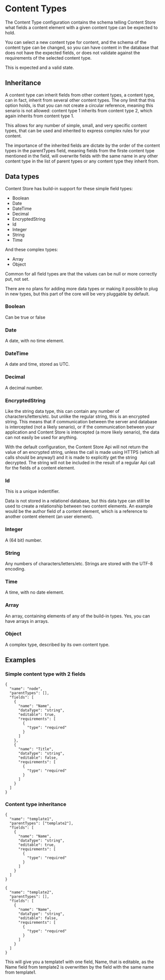 # Content Types
The Content Type configuration contains the schema telling Content Store what fields a content element with a given content type can be expected to hold.

You can select a new content type for content, and the schema of the content type can be changed, so you can have content in the database that does not have the expected fields, or does not validate against the requirements of the selected content type.

This is expected and a valid state.

## Inheritance
A content type can inherit fields from other content types, a content type, can in fact, inherit from several other content types. The ony limit that this option holds, is that you can not create a circular reference, meaning this senario is not allowed: content type 1 inherits from content type 2, which again inherits from content type 1.

This allows for any number of simple, small, and very specific content types, that can be used and inherited to express complex rules for your content.

The importance of the inherited fields are dictate by the order of the content types in the parentTypes field, meaning fields from the firste content type mentioned in the field, will overwrite fields with the same name in any other content type in the list of parent types or any content type they inherit from.

## Data types
Content Store has build-in support for these simple field types:
- Boolean
- Date
- DateTime
- Decimal
- EncryptedString
- Id
- Integer
- String
- Time

And these complex types:
- Array
- Object

Common for all field types are that the values can be null or more correctly put, not set.

There are no plans for adding more data types or making it possible to plug in new types, but this part of the core will be very pluggable by default.

### Boolean
Can be true or false

### Date
A date, with no time element.

### DateTime
A date and time, stored as UTC.

### Decimal
A decimal number.

### EncryptedString
Like the string data type, this can contain any number of characters/letters/etc. but unlike the regular string, this is an encrypted string. This means that if communication between the server and database is intercepted (not a likely senario), or if the communication between your application and Content Store is intercepted (a more likely senario), the data can not easily be used for anything.

With the default configuration, the Content Store Api will not return the value of an encrypted string, unless the call is made using HTTPS (which all calls should be anyway!) and it is made to explicitly get the string decrypted. The string will not be included in the result of a regular Api call for the fields of a content element.

### Id
This is a unique indentifier.

Data is not stored in a relationel database, but this data type can still be used to create a relationship between two content elements. An example would be the author field of a content element, which is a reference to another content element (an user element).

### Integer
A (64 bit) number.

### String
Any numbers of characters/letters/etc. Strings are stored with the UTF-8 encoding.

### Time
A time, with no date element.

### Array
An array, containing elements of any of the build-in types. Yes, you can have arrays in arrays.

### Object
A complex type, described by its own content type.

## Examples

### Simple content type with 2 fields

```
{
  "name": "node",
  "parentTypes": [],
  "fields": [
    {
      "name": "Name",
      "dataType": "string",
      "editable": true,
      "requirements": [
        {
          "type": "required"
        }
      ]
    },
    {
      "name": "Title",
      "dataType": "string",
      "editable": false,
      "requirements": [
        {
          "type": "required"
        }
      ]
    }
  ]
}
```

### Content type inheritance

```
{
  "name": "template1",
  "parentTypes": ["template2"],
  "fields": [
    {
      "name": "Name",
      "dataType": "string",
      "editable": true,
      "requirements": [
        {
          "type": "required"
        }
      ]
    }
  ]
}
```

```
{
  "name": "template2",
  "parentTypes": [],
  "fields": [
    {
      "name": "Name",
      "dataType": "string",
      "editable": false,
      "requirements": [
        {
          "type": "required"
        }
      ]
    }
  ]
}
```

This will give you a template1 with one field, Name, that is editable, as the Name field from template2 is overwritten by the field with the same name from template1.

